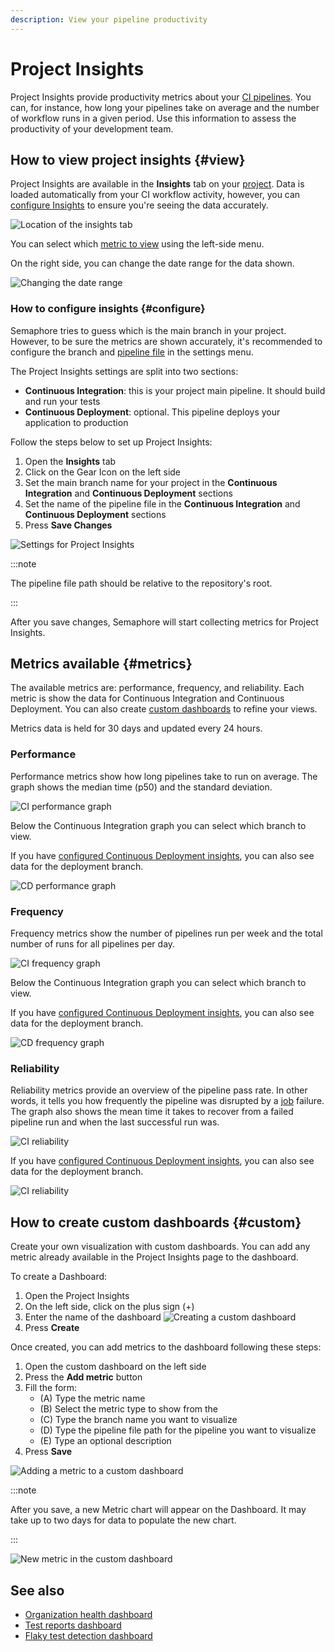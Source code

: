 ```yaml
---
description: View your pipeline productivity
---
```


# Project Insights

Project Insights provide productivity metrics about your [CI pipelines](../pipelines). You can, for instance, how long your pipelines take on average and the number of workflow runs in a given period. Use this information to assess the productivity of your development team.

## How to view project insights {#view}

Project Insights are available in the **Insights** tab on your [project](../projects). Data is loaded automatically from your CI workflow activity, however, you can [configure Insights](#configure) to ensure you're seeing the data accurately.

![Location of the insights tab](./img/insights-tab.jpg)

You can select which [metric to view](#metrics) using the left-side menu. 

On the right side, you can change the date range for the data shown.

![Changing the date range](./img/select-date-range.jpg)

### How to configure insights {#configure}

Semaphore tries to guess which is the main branch in your project. However, to be sure the metrics are shown accurately, it's recommended to configure the branch and [pipeline file](../pipelines#overview) in the settings menu.

The Project Insights settings are split into two sections:

- **Continuous Integration**: this is your project main pipeline. It should build and run your tests
- **Continuous Deployment**: optional. This pipeline deploys your application to production

Follow the steps below to set up Project Insights:

1. Open the **Insights** tab
2. Click on the Gear Icon on the left side
3. Set the main branch name for your project in the **Continuous Integration** and **Continuous Deployment** sections
4. Set the name of the pipeline file in the **Continuous Integration** and **Continuous Deployment** sections
5. Press **Save Changes**

![Settings for Project Insights](./img/insights-settings.jpg)

:::note

The pipeline file path should be relative to the repository's root.

:::

After you save changes, Semaphore will start collecting metrics for Project Insights.

## Metrics available {#metrics}

The available metrics are: performance, frequency, and reliability. Each metric is show the data for Continuous Integration and Continuous Deployment. You can also create [custom dashboards](#custom) to refine your views.

Metrics data is held for 30 days and updated every 24 hours.

### Performance

Performance metrics show how long pipelines take to run on average. The graph shows the median time (p50) and the standard deviation.

![CI performance graph](./img/perf-ci.jpg)

Below the Continuous Integration graph you can select which branch to view.

If you have [configured Continuous Deployment insights](#configure), you can also see data for the deployment branch. 

![CD performance graph](./img/perf-cd.jpg)

### Frequency

Frequency metrics show the number of pipelines run per week and the total number of runs for all pipelines per day.

![CI frequency graph](./img/freq-ci.jpg)

Below the Continuous Integration graph you can select which branch to view.

If you have [configured Continuous Deployment insights](#configure), you can also see data for the deployment branch. 

![CD frequency graph](./img/freq-cd.jpg)

### Reliability

Reliability metrics provide an overview of the pipeline pass rate. In other words, it tells you how frequently the pipeline was disrupted by a [job](../jobs) failure. The graph also shows the mean time it takes to recover from a failed pipeline run and when the last successful run was.

![CI reliability](./img/rel-ci.jpg)

If you have [configured Continuous Deployment insights](#configure), you can also see data for the deployment branch. 

![CI reliability](./img/rel-cd.jpg)

## How to create custom dashboards {#custom}

Create your own visualization with custom dashboards. You can add any metric already available in the Project Insights page to the dashboard.

To create a Dashboard:

1. Open the Project Insights
2. On the left side, click on the plus sign (+)
3. Enter the name of the dashboard
   ![Creating a custom dashboard](./img/custom-create.jpg)
4. Press **Create**


Once created, you can add metrics to the dashboard following these steps:

1. Open the custom dashboard on the left side
2. Press the **Add metric** button
3. Fill the form:
    - (A) Type the metric name
    - (B) Select the metric type to show from the
    - (C) Type the branch name you want to visualize
    - (D) Type the pipeline file path for the pipeline you want to visualize
    - (E) Type an optional description
4. Press **Save**

![Adding a metric to a custom dashboard](./img/add-metric.jpg)

:::note

After you save, a new Metric chart will appear on the Dashboard. It may take up to two days for data to populate the new chart.

:::

![New metric in the custom dashboard](./img/new-metric.jpg)

## See also

- [Organization health dashboard](./org-health)
- [Test reports dashboard](../tests/test-reports)
- [Flaky test detection dashboard](../tests/flaky-tests)
